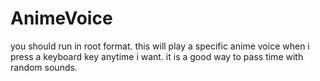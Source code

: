 # AnimeVoice
you should run in root format.
this will play a specific anime voice when i press a keyboard key anytime i want.
it is a good way to pass time with random sounds.